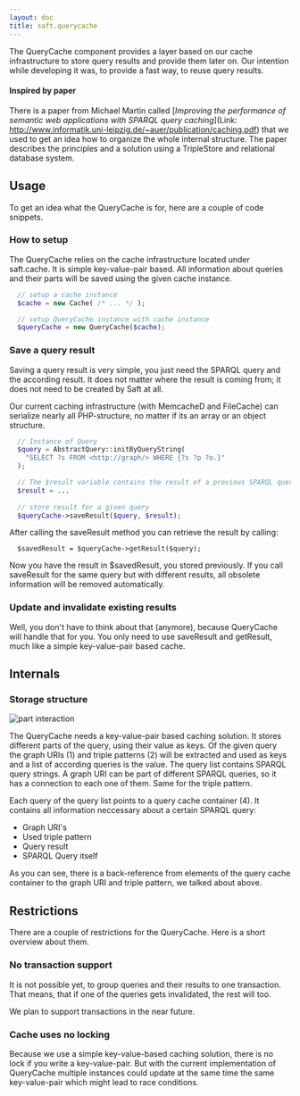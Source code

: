 ```yaml
---
layout: doc
title: saft.querycache
---
```


The QueryCache component provides a layer based on our cache infrastructure to store query results and provide them later on. Our intention while developing it was, to provide a fast way, to reuse query results. 

#### Inspired by paper

There is a paper from Michael Martin called [*Improving the performance of semantic web applications with SPARQL query caching*](Link: http://www.informatik.uni-leipzig.de/~auer/publication/caching.pdf) that we used to get an idea how to organize the whole internal structure. The paper describes the principles and a solution using a TripleStore and relational database system.

## Usage

To get an idea what the QueryCache is for, here are a couple of code snippets.

### How to setup

The QueryCache relies on the cache infrastructure located under saft.cache. It is simple key-value-pair based. All information about queries and their parts will be saved using the given cache instance.

```php
  // setup a cache instance
  $cache = new Cache( /* ... */ );

  // setup QueryCache instance with cache instance
  $queryCache = new QueryCache($cache);
```

### Save a query result

Saving a query result is very simple, you just need the SPARQL query and the according result. It does not matter where the result is coming from; it does not need to be created by Saft at all. 

Our current caching infrastructure (with MemcacheD and FileCache) can serialize nearly all PHP-structure, no matter if its an array or an object structure.

```php
  // Instance of Query
  $query = AbstractQuery::initByQueryString(
    "SELECT ?s FROM <http://graph/> WHERE {?s ?p ?o.}"
  );

  // The $result variable contains the result of a previous SPARQL query
  $result = ...
  
  // store result for a given query
  $queryCache->saveResult($query, $result);
```

After calling the saveResult method you can retrieve the result by calling:

```
  $savedResult = $queryCache->getResult($query);
```

Now you have the result in $savedResult, you stored previously. If you call saveResult for the same query but with different results, all obsolete information will be removed automatically.


### Update and invalidate existing results

Well, you don't have to think about that (anymore), because QueryCache will handle that for you. You only need to use saveResult and getResult, much like a simple key-value-pair based cache. 


## Internals

### Storage structure

![part interaction](https://rawgit.com/SaftIng/safting.github.io/master/doc/phpframework/querycache/querycache-overview.svg)

The QueryCache needs a key-value-pair based caching solution. It stores different parts of the query, using their value as keys. Of the given query the graph URIs (1) and triple patterns (2) will be extracted and used as keys and a list of according queries is the value. The query list contains SPARQL query strings. A graph URI can be part of different SPARQL queries, so it has a connection to each one of them. Same for the triple pattern. 

Each query of the query list points to a query cache container (4). It contains all information neccessary about a certain SPARQL query:
- Graph URI's
- Used triple pattern
- Query result
- SPARQL Query itself

As you can see, there is a back-reference from elements of the query cache container to the graph URI and triple pattern, we talked about above.

## Restrictions

There are a couple of restrictions for the QueryCache. Here is a short overview about them.

### No transaction support

It is not possible yet, to group queries and their results to one transaction. That means, that if one of the queries gets invalidated, the rest will too. 

We plan to support transactions in the near future.

### Cache uses no locking

Because we use a simple key-value-based caching solution, there is no lock if you write a key-value-pair. But with the current implementation of QueryCache multiple instances could update at the same time the same key-value-pair which might lead to race conditions.


